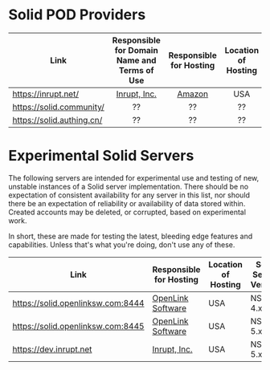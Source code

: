 # Solid POD Providers

|               Link                |    Responsible for Domain Name and Terms of Use     |             Responsible for Hosting               | Location of Hosting | Solid Server Version |
|-----------------------------------|:---------------------------------------------------:|:-------------------------------------------------:|:-------------------:|:--------------------:|
| https://inrupt.net/               | [Inrupt, Inc.](https://inrupt.com/terms-of-service) |         [Amazon](https://aws.amazon.com)          |         USA         |          ??          |
| https://solid.community/          |                          ??                         |                        ??                         |         ??          |          ??          |
| https://solid.authing.cn/         |                          ??                         |                        ??                         |         ??          |          ??          |

# Experimental Solid Servers

The following servers are intended for experimental use and testing of new, unstable instances of a Solid server implementation. There should be no expectation of consistent availability for any server in this list, nor should there be an expectation of reliability or availability of data stored within. Created accounts may be deleted, or corrupted, based on experimental work.

In short, these are made for testing the latest, bleeding edge features and capabilities. Unless that's what you're doing, don't use any of these.

| Link | Responsible for Hosting| Location of Hosting | Solid Server Version |
|-------------------|-------------------|-------------------|-------------------|
| https://solid.openlinksw.com:8444 |   [OpenLink Software](https://www.openlinksw.com/)  |         USA         |        NSS 4.x       |
| https://solid.openlinksw.com:8445 |   [OpenLink Software](https://www.openlinksw.com/)  |         USA         |        NSS 5.x       |
| https://dev.inrupt.net |  [Inrupt, Inc.](https://www.inrupt.com/)  |         USA         |        NSS 5.x       |
